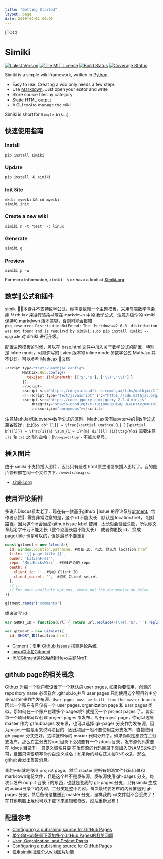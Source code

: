 ```yaml
---
title: "Getting Started"
layout: page
date: 2099-06-02 00:00
---
```


[TOC]

# Simiki #

[![Latest Version](http://img.shields.io/pypi/v/simiki.svg)](https://pypi.python.org/pypi/simiki)
[![The MIT License](http://img.shields.io/badge/license-MIT-yellow.svg)](https://github.com/tankywoo/simiki/blob/master/LICENSE)
[![Build Status](https://travis-ci.org/tankywoo/simiki.svg)](https://travis-ci.org/tankywoo/simiki)
[![Coverage Status](https://img.shields.io/coveralls/tankywoo/simiki.svg)](https://coveralls.io/r/tankywoo/simiki)

Simiki is a simple wiki framework, written in [Python](https://www.python.org/).

* Easy to use. Creating a wiki only needs a few steps
* Use [Markdown](http://daringfireball.net/projects/markdown/). Just open your editor and write
* Store source files by category
* Static HTML output
* A CLI tool to manage the wiki

Simiki is short for `Simple Wiki` :)

## 快速使用指南 ##

### Install ###

	pip install simiki

### Update ###

	pip install -U simiki

### Init Site ###

	mkdir mywiki && cd mywiki
	simiki init

### Create a new wiki ###

	simiki n -t 'test' -c linux

### Generate ###

	simiki g

### Preview ###

	simiki p -w

For more information, `simiki -h` or have a look at [Simiki.org](http://simiki.org)

## 数学公式和插件 ##
simiki 本身并不支持数学公式，你需要依赖一个主题模板，采用前端数学渲染库 MathJax 来进行渲染书写在 markdown 中的 数学公式。注意升级你的 simiki 保持和 markdown 版本兼容，否则可能会报错 `pkg_resources.DistributionNotFound: The 'Markdown==2.6.8' distribution was not found and is required by simiki`. `sudo pip install simiki --upgrade` 对 simiki 进行升级。

配置主题模板的时候，可以在 base.html 文件中加入关于数学公式的配置，特别是 inline mode，可能你写的 Latex 版本的 inline mode 的数学公式 MathJax 并不认识。可以参考 [MathJax 文档](http://docs.mathjax.org/en/latest/options/preprocessors/tex2jax.html)
```js
<script type="text/x-mathjax-config">
        MathJax.Hub.Config({
          tex2jax: {inlineMath: [['$','$'], ['\\(','\\)']]}
        });
        </script>
        <script src='https://cdnjs.cloudflare.com/ajax/libs/mathjax/2.7.2/MathJax.js?config=TeX-MML-AM_CHTML'></script>
        <!--script type="text/javascript" src="https://cdn.mathjax.org/mathjax/latest/MathJax.js?config=TeX-AMS-MML_HTMLorMML"></script!-->
        <script src="https://code.jquery.com/jquery-2.2.4.min.js"
            integrity="sha256-BbhdlvQf/xTY9gja0Dq3HiwQF8LaCRTXxZKRutelT44="
            crossorigin="anonymous"></script>

```
注意MathJax和jupyter中数学公式的区别，MathJax没有jupyter中的数学公式兼容性好，比如`$$ db^{[l]} = \frac{\partial \mathcal{L} }{\partial b^{[l]}} = \frac{1}{m} \sum_{i = 1}^{m} dZ^{[l] (i)}\tag{9}$$` 需要注意 `[l]` 和 `(i)` 之间的空格！`\begin{align}` 不能加星号。

## 插入图片 ##
由于 simiki 不支持插入图片，因此只有通过 html 原生语言来插入图片了。我的图片管理都在同一个文件夹下. `/static/images`.


* [simiki.org](http://simiki.org)


## 使用评论插件 ##
多说和Discus都太老了，现在有一款基于github issue 的评论系统[gitment](https://github.com/imsun/gitment)，给作者点赞.
需要非常注意的是，这个 id 不能太长，默认是 location.href， 相对路径，因为这个id会当成 github issue label 使用，太长就会验证失败，所以你文章起名字千万不能太长（整个路径长度不能太长）. 或者你更换 id， 换成 page.titile 也是可以的，但是最好不要重复

```js
const gitment = new Gitment({
  id: window.location.pathname, #页面 ID, 可选。默认为 location.href
  title: '{{ page.title }}',
  owner: 'kitianFresh',
  repo: 'MetaHacksWiki', #存储评论的 repo
  oauth: {
    client_id: '', #你的 Client ID
    client_secret: '',  #你的 Client secret
  },
  // ...
  // For more available options, check out the documentation below
})

gitment.render('comments')
```
或者改写 id 
```js
var SHORT_ID = function(url) { return url.replace(/[\?#].*$/, '').replace(/\/((default\|index)\..{1,4})?$/,'').replace(/^.*\/\|.html$/g, '') };

var gitment = new Gitmint({
  id: SHORT_ID(location.href),
```
- [Gitment：使用 GitHub Issues 搭建评论系统](https://imsun.net/posts/gitment-introduction/)
- [hexo中添加Gitment](https://ericxie.github.io/2017/06/12/hexo-gitment-md/)
- [添加Gitment评论系统到Hexo主题NexT](https://extremegtr.github.io/2017/09/07/Add-Gitment-comment-system-to-hexo-theme-NexT/)

## github page的相关概念 ##
Github 为每一个账户都设置了一个默认的 user pages, 如果你要使用，创建的 repository name 必须符合 <username>.github.io,并且 user pages 只能使用这个项目的主分支master来作为发布源。`User pages must be built from the master branch.`
因此一个账户有且仅有一个 user pages. organization page 和 user pages 类似。那如何在一个账户创建多个 pages呢? 就是另一个 project pages 了。其实每一个项目都可以创建 project pages 来发布。对于project page，你可以选择 master 作为 githubpages 发布源，也可以选择 gh-pages 分支作为发布源，因为pages一般是用来说明项目的，因此项目一般不要使用主分支发布，直接使用 gh-pages 分支更好，这样就和你的 master 代码分开了。如果你就是想要在主分支发布，那么在主分支的root目录下必须要有一个 /docs 目录，发布源代码需要在 /docs 目录下。 自定义域名只要 在发布源的代码目录下面加入CNAME文件即可，里面只需要填写你的自定义域名！如果你的域名还未被DNS收录，那么github会发出警告消息。

我的wiki就是使用 project page，然后 master 是所有的源文件代码目录和markdown笔记文件，但是这个并不是发布源，发布源使用 gh-pages 分支，每次只发布 output 目录下的东西，也就是说我的 gh-pages 分支，只有simiki 生成的output目录下的内容。主分支是整个内容。每次最终要发布的内容推送到 gh-pages 分支，然后备份是推送到 master 分支，这样我的md文件就不会丢失了！在其他电脑上我也可以下载下来编辑和修改，然后重新发布！
## 配置参考 ##
 - [Configuring a publishing source for GitHub Pages](https://help.github.com/articles/configuring-a-publishing-source-for-github-pages/)
 - [单个GitHub帐号下添加多个GitHub Pages的相关问题](http://chitanda.me/2015/11/03/multiple-git-pages-in-one-github-account/)
 - [User, Organization, and Project Pages](https://help.github.com/articles/user-organization-and-project-pages/)
 - [Configuring a publishing source for GitHub Pages](https://help.github.com/articles/configuring-a-publishing-source-for-github-pages/)
 - [使用simiki搭建个人wiki图片功能](https://www.dadclab.com/archives/6510.jiecao)
